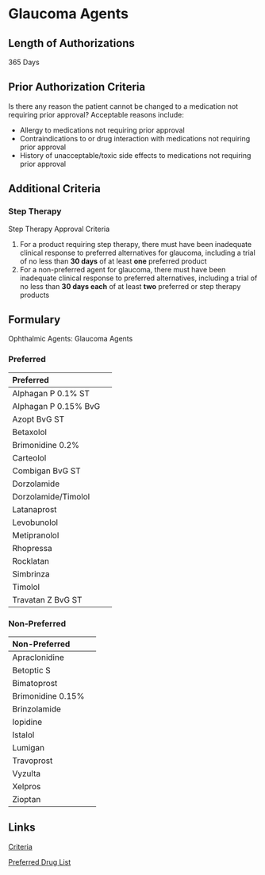# Glaucoma Agents

## Length of Authorizations

365 Days

## Prior Authorization Criteria

Is there any reason the patient cannot be changed to a medication not requiring prior approval? Acceptable reasons include:

-   Allergy to medications not requiring prior approval
-   Contraindications to or drug interaction with medications not requiring prior approval
-   History of unacceptable/toxic side effects to medications not requiring prior approval

## Additional Criteria
### Step Therapy

Step Therapy Approval Criteria

1.  For a product requiring step therapy, there must have been inadequate clinical response to preferred alternatives for glaucoma, including a trial of no less than **30 days** of at least **one** preferred product
2.  For a non-preferred agent for glaucoma, there must have been inadequate clinical response to preferred alternatives, including a trial of no less than **30 days each** of at least **two** preferred or step therapy products

## Formulary

Ophthalmic Agents: Glaucoma Agents

### Preferred

| Preferred            |      |
| :------------------- | ---: |
| Alphagan P 0.1% ST   |      |
| Alphagan P 0.15% BvG |      |
| Azopt BvG ST         |      |
| Betaxolol            |      |
| Brimonidine 0.2%     |      |
| Carteolol            |      |
| Combigan BvG ST      |      |
| Dorzolamide          |      |
| Dorzolamide/Timolol  |      |
| Latanaprost          |      |
| Levobunolol          |      |
| Metipranolol         |      |
| Rhopressa            |      |
| Rocklatan            |      |
| Simbrinza            |      |
| Timolol              |      |
| Travatan Z BvG ST    |      |

### Non-Preferred

| Non-Preferred     |      |
| :---------------- | ---: |
| Apraclonidine     |      |
| Betoptic S        |      |
| Bimatoprost       |      |
| Brimonidine 0.15% |      |
| Brinzolamide      |      |
| Iopidine          |      |
| Istalol           |      |
| Lumigan           |      |
| Travoprost        |      |
| Vyzulta           |      |
| Xelpros           |      |
| Zioptan           |      |

## Links

[Criteria](https://pharmacy.medicaid.ohio.gov/sites/default/files/20220415_UPDL_Criteria_FINAL_.pdf#page=84)

[Preferred Drug List](https://pharmacy.medicaid.ohio.gov/sites/default/files/20220701_UPDL_FINAL.pdf#page=28)
